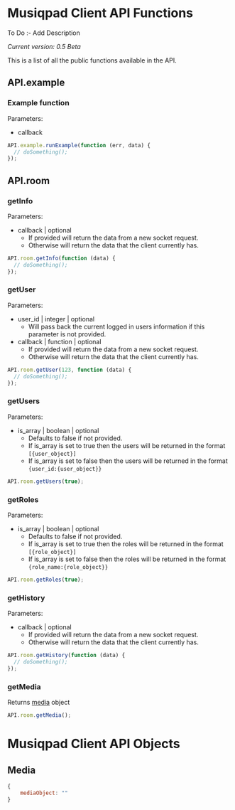 Musiqpad Client API Functions
=======

To Do :- Add Description

*Current version: 0.5 Beta*

This is a list of all the public functions available in the API.

## API.example

### Example function

Parameters:

  * callback

``` javascript
API.example.runExample(function (err, data) {
  // doSomething();
});
```

## API.room

### getInfo

Parameters:

  * callback | optional
    * If provided will return the data from a new socket request.
	* Otherwise will return the data that the client currently has.

``` javascript
API.room.getInfo(function (data) {
  // doSomething();
});
```

### getUser

Parameters:

  * user_id | integer | optional
    * Will pass back the current logged in users information if this parameter is not provided.
  * callback | function | optional
    * If provided will return the data from a new socket request.
	* Otherwise will return the data that the client currently has.

``` javascript
API.room.getUser(123, function (data) {
  // doSomething();
});
```

### getUsers

Parameters:

  * is_array | boolean | optional
    * Defaults to false if not provided.
	* If is_array is set to true then the users will be returned in the format `[{user_object}]`
	* If is_array is set to false then the users will be returned in the format `{user_id:{user_object}}`

``` javascript
API.room.getUsers(true);
```

### getRoles

Parameters:

  * is_array | boolean | optional
    * Defaults to false if not provided.
	* If is_array is set to true then the roles will be returned in the format `[{role_object}]`
	* If is_array is set to false then the roles will be returned in the format `{role_name:{role_object}}`

``` javascript
API.room.getRoles(true);
```

### getHistory

Parameters:

  * callback | optional
    * If provided will return the data from a new socket request.
	* Otherwise will return the data that the client currently has.

``` javascript
API.room.getHistory(function (data) {
  // doSomething();
});
```

### getMedia

Returns [media] object

``` javascript
API.room.getMedia();
```

Musiqpad Client API Objects
=======

## Media

``` javascript
{
	mediaObject: ""
}
```

[media]: #musiqpad-client-api-objects-media
